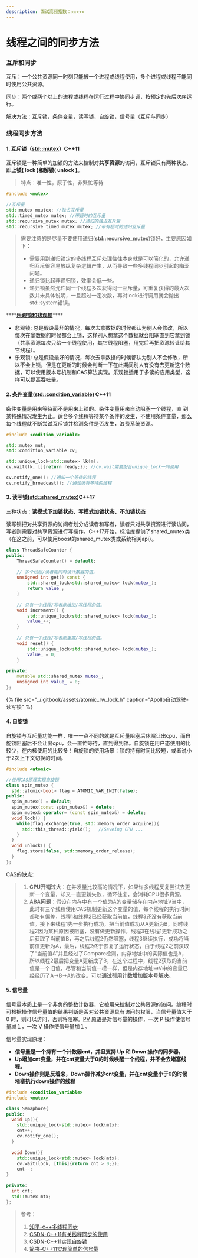 ```yaml
---
description: 面试高频指数：★★★★★
---
```


# 线程之间的同步方法

### 互斥和同步

互斥：一个公共资源同一时刻只能被一个进程或线程使用，多个进程或线程不能同时使用公共资源。

同步：两个或两个以上的进程或线程在运行过程中协同步调，按预定的先后次序运行。

解决方法：互斥锁，条件变量，读写锁，自旋锁，信号量（互斥与同步）

### 线程同步方法

#### 1. 互斥锁（[std::mutex](https://en.cppreference.com/w/cpp/thread/mutex)）C++11

互斥锁是一种简单的加锁的方法来控制对**共享资源**的访问，互斥锁只有两种状态,即**上锁\( lock \)和解锁\( unlock \)**。

> 特点：唯一性，原子性，非繁忙等待

```cpp
#include <mutex>

//互斥量
std::mutex mxutex; //独占互斥量
std::timed_mutex mutex; //带超时的互斥量
std::recursive_mutex mutex; //递归的独占互斥量
std::recursive_timed_mutex mutex; //带有超时的递归互斥量
```

> 需要注意的是尽量不要使用递归\(**std::recursive\_mutex**\)锁好，主要原因如下：
>
> * 需要用到递归锁定的多线程互斥处理往往本身就是可以简化的，允许递归互斥很容易放纵复杂逻辑产生，从而导致一些多线程同步引起的晦涩问题。 
> * 递归锁比起非递归锁，效率会低一些。
> *  递归锁虽然允许同一个线程多次获得同一互斥量，可重复获得的最大次数并未具体说明，一旦超过一定次数，再对lock进行调用就会抛出std::system错误。

\*\*\*\*[**乐观锁和悲观锁**](https://blog.csdn.net/qq_34337272/article/details/81072874)\*\*\*\*

* 悲观锁: 总是假设最坏的情况，每次去拿数据的时候都认为别人会修改，所以每次在拿数据的时候都会上锁，这样别人想拿这个数据就会阻塞直到它拿到锁（共享资源每次只给一个线程使用，其它线程阻塞，用完后再把资源转让给其它线程）。
* 乐观锁: 总是假设最好的情况，每次去拿数据的时候都认为别人不会修改，所以不会上锁，但是在更新的时候会判断一下在此期间别人有没有去更新这个数据，可以使用版本号机制和CAS算法实现。乐观锁适用于多读的应用类型，这样可以提高吞吐量。

#### 2. 条件变量\([std::condition\_variable](https://zh.cppreference.com/w/cpp/thread/condition_variable)\) C++11

条件变量是用来等待而不是用来上锁的。条件变量用来自动阻塞一个线程，直 到某特殊情况发生为止。适合多个线程等待某个条件的发生，不使用条件变量，那么每个线程就不断尝试互斥锁并检测条件是否发生，浪费系统资源。

```cpp
#include <codition_variable>

std::mutex mut;
std::condition_variable cv;

std::unique_lock<std::mutex> lk(m);
cv.wait(lk, []{return ready;}); //cv.wait需要配合unique_lock一同使用

cv.notify_one(); //通知一个等待的线程
cv.notify_broadcast(); //通知所有等待的线程
```

#### 3. 读写锁\([std::shared\_mutex](https://zh.cppreference.com/w/cpp/thread/shared_mutex)\)C++17

三种状态：**读模式下加锁状态、写模式加锁状态、不加锁状态**

读写锁把对共享资源的访问者划分成读者和写者，读者只对共享资源进行读访问，写者则需要对共享资源进行写操作。C++17开始，标准库提供了shared\_mutex类（在这之前，可以使用boost的shared\_mutex类或系统相关api）。

```cpp
class ThreadSafeCounter {
public:
	ThreadSafeCounter() = default;
 
	// 多个线程/读者能同时读计数器的值。
	unsigned int get() const {
		std::shared_lock<std::shared_mutex> lock(mutex_);
		return value_;
	}
 
	// 只有一个线程/写者能增加/写线程的值。
	void increment() {
		std::unique_lock<std::shared_mutex> lock(mutex_);
		value_++;
	}
 
	// 只有一个线程/写者能重置/写线程的值。
	void reset() {
		std::unique_lock<std::shared_mutex> lock(mutex_);
		value_ = 0;
	}
 
private:
	mutable std::shared_mutex mutex_;
	unsigned int value_ = 0;
};
```

{% file src="../.gitbook/assets/atomic\_rw\_lock.h" caption="Apollo自动驾驶-读写锁" %}

#### 

#### 4. 自旋锁

自旋锁与互斥量功能一样，唯一一点不同的就是互斥量阻塞后休眠让出cpu，而自旋锁阻塞后不会让出cpu，会一直忙等待，直到得到锁。自旋锁在用户态使用的比较少，在内核使用的比较多！自旋锁的使用场景：锁的持有时间比较短，或者说小于2次上下文切换的时间。

```cpp
#include <atomic>

//使用CAS原理实现自旋锁
class spin_mutex {
  std::atomic<bool> flag = ATOMIC_VAR_INIT(false);
public:
  spin_mutex() = default;
  spin_mutex(const spin_mutex&) = delete;
  spin_mutex& operator= (const spin_mutex&) = delete;
  void lock() {
    while(flag.exchange(true, std::memory_order_acquire)){
      std::this_thread::yield();   //Saveing CPU ...   
    }
  }
  void unlock() {
    flag.store(false, std::memory_order_release);
  }
};
```

CAS的缺点:

> 1. **CPU开销过大**：在并发量比较高的情况下，如果许多线程反复尝试去更新一个变量，却又一直更新失败，循环往复，会消耗CPU很多资源。
> 2. **ABA问题**：假设在内存中有一个值为A的变量储存在内存地址V当中，此时有三个线程使用CAS机制更新这个变量的值，每个线程的执行时间都略有偏差，线程1和线程2已经获取当前值，线程3还没有获取当前值。接下来线程1先一步执行成功，把当前值成功从A更新为B，同时线程2因为某种原因被阻塞，没有做更新操作，线程3在线程1更新成功之后获取了当前值B，再之后线程2仍然阻塞，线程3继续执行，成功将当前值更新为A，最后，线程2终于恢复了运行状态，由于线程2之前获取了“当前值A”并且经过了Compare检测，内存地址中的实际值也是A，所以线程2最后把变量A更新成了B，在这个过程中，线程2获取的当前值是一个旧值，尽管和当前值一模一样，但是内存地址中V中的变量已经经历了A-&gt;B-&gt;A的改变。可以**通过引用计数增加版本号解决**。

#### 

#### 5. 信号量

信号量本质上是一个非负的整数计数器，它被用来控制对公共资源的访问。编程时可根据操作信号量值的结果判断是否对公共资源具有访问的权限，当信号量值大于 0 时，则可以访问，否则将阻塞。[PV](https://www.baidu.com/link?url=f8bxCHdk4fWLu4WWY-jrELDX7uzlTXPUSDjRE5KdcOwsLMqRXUhtCCuNRiLgVLMSXeQJxFdlX6rRvVrfrXmT7eOQSUZpeHMBPvE5lQx8O7i&wd=&eqid=f94e1683002cd24b000000026060325a) 原语是对信号量的操作，一次 P 操作使信号量减１，一次 V 操作使信号量加１。

信号量实现原理：

* **信号量是一个持有一个计数器cnt，并且支持 Up 和 Down 操作的同步器。**
* **Up增加cnt变量，并在cnt变量大于0的时候唤醒一个线程，并不会去堵塞线程。**
* **Down操作则是反着来，Down操作减少cnt变量，并在cnt变量小于0的时候堵塞执行down操作的线程** 

```cpp
#include <condition_variable>
#include <mutex>

class Semaphore{
public:
  void Up(){
    std::unique_lock<std::mutex> lock{mtx};
    cnt++;
    cv.notify_one();
  }
  
  void Down(){
    std::unique_lock<std::mutex> lock{mtx};
    cv.wait(lock, [this]{return cnt > 0;});
    cnt--;
}
  
private:
  int cnt;
  std::mutex mtx;
};

```

> 参考： 
>
> 1. [知乎-c++多线程同步](https://zhuanlan.zhihu.com/p/80308146)
> 2. [CSDN-C++11有关线程同步的使用](https://blog.csdn.net/fengxinlinux/article/details/76686829)
> 3. [CSDN-C++11实现自旋锁](https://blog.csdn.net/sharemyfree/article/details/47338001)
> 4. [简书-C++11实现简单的信号量](https://www.jianshu.com/p/b1a57ca0e71d)



